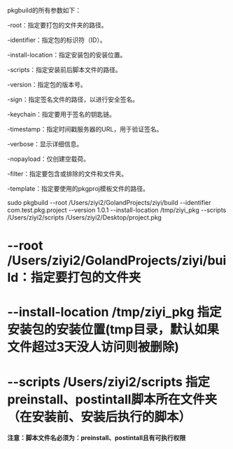 pkgbuild的所有参数如下：

-root：指定要打包的文件夹的路径。

-identifier：指定包的标识符（ID）。

-install-location：指定安装包的安装位置。

-scripts：指定安装前后脚本文件的路径。

-version：指定包的版本号。

-sign：指定签名文件的路径，以进行安全签名。

-keychain：指定要用于签名的钥匙链。

-timestamp：指定时间戳服务器的URL，用于验证签名。

-verbose：显示详细信息。

-nopayload：仅创建空载荷。

-filter：指定要包含或排除的文件和文件夹。

-template：指定要使用的pkgproj模板文件的路径。

sudo pkgbuild --root /Users/ziyi2/GolandProjects/ziyi/build --identifier com.test.pkg.project --version 1.0.1 --install-location /tmp/ziyi_pkg   --scripts /Users/ziyi2/scripts  /Users/ziyi2/Desktop/project.pkg
# --root /Users/ziyi2/GolandProjects/ziyi/build：指定要打包的文件夹
# --install-location /tmp/ziyi_pkg 指定安装包的安装位置(tmp目录，默认如果文件超过3天没人访问则被删除)
# --scripts /Users/ziyi2/scripts 指定preinstall、postintall脚本所在文件夹（在安装前、安装后执行的脚本）
#### 注意：脚本文件名必须为：preinstall、postintall且有可执行权限
